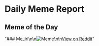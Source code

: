 # Daily Meme Report

## Meme of the Day
"### Me_irl\n\n![Meme](https://i.redd.it/hi62zei5m50e1.gif)\n\n[View on Reddit](https://redd.it/1godecx)"
